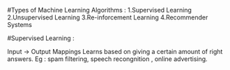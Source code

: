 #Types of Machine Learning Algorithms : 
1.Supervised Learning
2.Unsupervised Learning
3.Re-inforcement Learning
4.Recommender Systems

#Supervised Learning : 

Input -> Output Mappings
Learns based on giving a certain amount of right answers. 
Eg : spam filtering, speech recongnition , online advertising. 